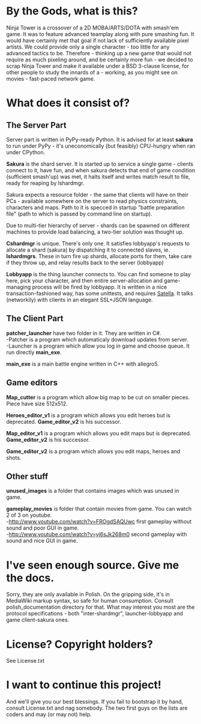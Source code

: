 # By the Gods, what is this?

Ninja Tower is a crossover of a 2D MOBA/ARTS/DOTA with smash'em game. It was to feature advanced teamplay along with pure smashing fun. It would have certainly met that goal if not lack of sufficiently available pixel artists. We could provide only a single character - too little for any advanced tactics to be. Therefore - thinking up a new game that would not require as much pixeling around, and be certainly more fun - we decided to scrap Ninja Tower and make it available under a BSD 3-clause license, for other people to study the innards of a - working, as you might see on movies - fast-paced network game.

# What does it consist of?

## The Server Part

Server part is written in PyPy-ready Python. It is advised for at least **sakura** to run under PyPy - it's uneconomically (but feasibly) CPU-hungry when ran under CPython.

**Sakura** is the shard server. It is started up to service a single game - clients connect to it, have fun, and when sakura detects that end of game condition (sufficient smash'up) was met, it halts itself and writes match result to file, ready for reaping by lshardmgr.

Sakura expects a resource folder - the same that clients will have on their PCs - available somewhere on the server to read physics constraints, characters and maps. Path to it is specced in startup "battle preparation file" (path to which is passed by command line on startup).

Due to multi-tier hierarchy of server - shards can be spawned on different machines to provide load balancing, a two-tier solution was thought up.

**Cshardmgr** is unique. There's only one. It satisfies lobbyapp's requests to allocate a shard (sakura) by dispatching it to connected slaves, ie. **lshardmgrs**. These in turn fire up shards, allocate ports for them, take care if they throw up, and relay results back to the server (lobbyapp)

**Lobbyapp** is the thing launcher connects to. You can find someone to play here, pick your character, and then entire server-allocation and game-managing process will be fired by lobbyapp. It is written in a nice transaction-fashioned way, has some unittests, and requires [Satella](https://github.com/henrietta/satella). It talks (networkily) with clients in an elegant SSL+JSON language.

## The Client Part

**patcher_launcher** have two folder in it. They are written in C#.<br>
    -Patcher is a program which automaticaly download updates from server.<br>
    -Launcher is a program which allow you log in game and choose queue. It run directly **main_exe**.<br>

**main_exe** is a main battle engine written in C++ with allegro5.

## Game editors

**Map_cutter** is a program which allow big map to be cut on smaller pieces. Piece have size 512x512.

**Heroes_editor_v1** is a program which allows you edit heroes but is deprecated. **Game_editor_v2** is his successor.

**Map_editor_v1** is a program which allows you edit maps but is deprecated. **Game_editor_v2** is his successor.

**Game_editor_v2** is a program which allows you edit maps, heroes and shots.

## Other stuff

**unused_images** is a folder that contains images which was unused in game.

**gameplay_movies** is folder that contain movies from game. You can watch 2 of 3 on youtube.<br>
    -http://www.youtube.com/watch?v=FROgdSAQUwc first gameplay without sound and poor GUI in game.<br>
    -http://www.youtube.com/watch?v=yj6sJk268m0 second gameplay with sound and nice GUI in game.

# I've seen enough source. Give me the docs.

Sorry, they are only available in Polish. On the gripping side, it's in MediaWiki markup syntax, so safe for human consumption. Consult polish_documentation directory for that. What may interest you most are the protocol specifications - both "inter-shardmgr", launcher-lobbyapp and game client-sakura ones.

# License? Copyright holders?

See License.txt

# I want to continue this project!

And we'll give you our best blessings. If you fail to bootstrap it by hand, consult License.txt and nag somebody. The two first guys on the lists are coders and may (or may not) help.